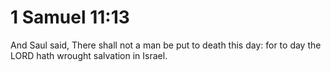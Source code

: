 # 1 Samuel 11:13

And Saul said, There shall not a man be put to death this day: for to day the LORD hath wrought salvation in Israel.